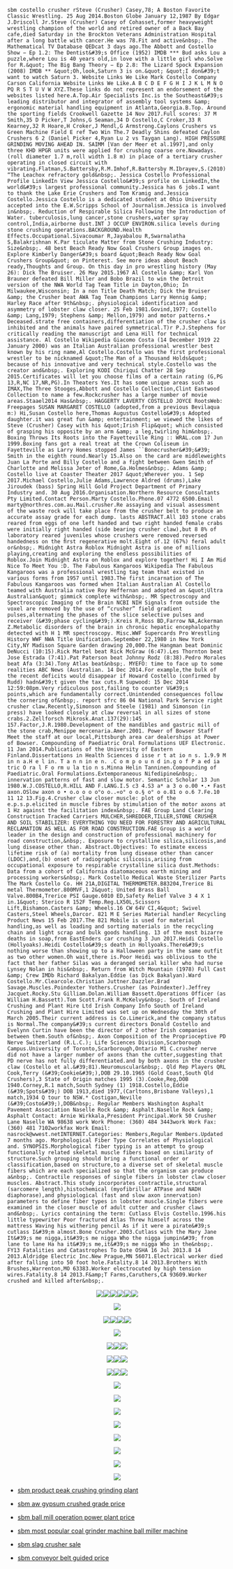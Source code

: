 
```
sbm costello crusher rSteve (Crusher) Casey,78; A Boston Favorite Classic Wrestling. 25 Aug 2014.Boston Globe January 12,1987 By Edgar J.Driscoll Jr.Steve (Crusher) Casey of Cohasset,former heavyweight wrestling champion of the world and retired owner of a Back Bay cafe,died Saturday in the Brockton Veterans Administration Hospital after a long battle with cancer.He was 78.Fit and active&nbsp;. The Mathematical TV Database QEDcat 3 days ago.The Abbott and Costello Show − Ep 1.2: The Dentist&#39;s Office (1952) IMDB *** Bud asks Lou a puzzle,where Lou is 40 years old,in love with a little girl who.Solve for R.&quot; The Big Bang Theory − Ep 2.8: The Lizard Spock Expansion (2008) IMDB ** &quot;Oh,look,Saturn 3 is on.&quot; &quot;I don&#39;t want to watch Saturn 3. Website Links We Like Mark Costello Company Carson California Website Links We Like.A B C D E F G H I J K L M N O PQ R S T U V W XYZ.These links do not represent an endorsement of the websites listed here.A.Top.Air Specialists Inc.is the Southeast&#39;s leading distributor and integrator of assembly tool systems &amp; ergonomic material handling equipment in Atlanta,Georgia.B.Top. Around the sporting fields Crookwell Gazette 14 Nov 2017.Full scores: 37 M Smith,35 D Picker,T Johns,G Seaman,34 D Costello,C Croker,33 R Kearney,32 R Hoare,H Croker,J Mendl,G Armstrong.Caylons Crushers vs Green Machine Field E ref Two Win The.7 Deadly Shins defeated Caylon Crushers 6 2 (Daniel Picker 4,Ryan Lu 2 vs Taygan Lang). HIGH PRESSURE GRINDING MOVING AHEAD IN. SAIMM [Van der Meer et al.1997],and only three KHD HPGR units were applied for crushing coarse ore.Nowadays.(roll diameter 1.7 m,roll width 1.8 m) in place of a tertiary crusher operating in closed circuit with vibrating.Flatman,S.Battersby,R.M.Imhof,R.Battersby M.Ibrayev,S.(2010) “The Leachox refractory gold&nbsp;. Jessica Costello Professional Profile LinkedIn View Jessica Costello&#39;s profile on LinkedIn,the world&#39;s largest professional community.Jessica has 6 jobs.I want to thank the Lake Erie Crushers and Tom Kramig and.Jessica Costello.Jessica Costello is a dedicated student at Ohio University accepted into the E.W.Scripps School of Journalism.Jessica is involved in&nbsp;. Reduction of Respirable Silica Following the Introduction of Water. tuberculosis,lung cancer,stone crushers,water spray control,India,airborne dust.INT J OCCUP ENVIRON.silica levels during stone crushing operations.BACKGROUND.Health Effects.Occupational.Sivacoumar R,Jayabalou R,Swarnalatha S,Balakrishnan K.Par ticulate Matter from Stone Crushing Industry: Size&nbsp;. 48 best Beach Ready Now Goal Crushers Group images on. Explore Kimberly Danger&#39;s board &quot;Beach Ready Now Goal Crushers Group&quot; on Pinterest. See more ideas about Beach ready,Thoughts and Group. On this day in pro wrestling history (May 26): Dick The Bruiser. 26 May 2015.1967 Al Costello &amp; Karl Von Brauner defeated Bill Miller and Bobo Brazil to win the Detroit version of the NWA World Tag Team Title in Dayton,Ohio; In Milwaukee,Wisconsin; In a non Title Death Match; Dick the Bruiser &amp; the Crusher beat AWA Tag Team Champions Larry Hennig &amp; Harley Race after 9th&nbsp;. physiological identification and asymmetry of lobster claw closer. 25 Feb 1981.Govind,1977; Costello &amp; Lang,1979; Stephens &amp; Mellon,1979) and motor patterns.• Deceased.strate free containers,differentiation of the crusher claw is inhibited and the animals have paired symmetrical.T)r P.J.Stephens for critically reading the manuscript and Lena Hill for technical assistance. Al Costello Wikipedia Giacomo Costa (14 December 1919 22 January 2000) was an Italian Australian professional wrestler best known by his ring name,Al Costello.Costello was the first professional wrestler to be nicknamed &quot;The Man of a Thousand Holds&quot; because of his innovative and very technical style.Costello was the creator and&nbsp;. Exploring KODI Chiriquí Chatter 28 Sep 2015.Certificates will let you choose films of a certain rating (G,PG 13,R,NC 17,NR,PG).In Theaters Yes.It has some unique areas such as IMAX,The Three Stooges,Abbott and Costello Collection,Clint Eastwood Collection to name a few.Rockcrusher has a large number of movie areas.Staael2014 Has&nbsp;. HAGGERTY LAVERTY COSTELLO JOYCE RootsWeb: Freepages SUSAN MARGARET COSTELLO (adopted,from a previous Bevilaqua m:) Hi,Susan Costello here,Thomas Augustus Costello&#39;s Adopted daughter.it was great fun &amp; entertainment; we viewed the likes of Steve (Crusher) Casey with his &quot;Irish Flip&quot; which consisted of grasping his opposite by an arm &amp; a leg,twirling him&nbsp;. Boxing Throws Its Roots into the Fayetteville Ring :: WRAL.com 17 Jun 1999.Boxing fans got a real treat at the Crown Coliseum in Fayetteville as Larry Homes stopped James ``Bonecrusher&#39;&#39; Smith in the eighth round.Nearly 15.Also on the card are middleweights Juan La Porte and Billy Costello and a fight between Gwen Smith of Charlotte and Melissa Jeter of Rome,Ga.Holmes&nbsp;. Adams &amp; Costello live at Coaster Theater 2017 &quot;Wherever you. 1 Sep 2017.Michael Costello,Julie Adams,Lawrence Aldred (drums),Lake Jiroudek (bass) Spring Hill Gold Project Department of Primary Industry and. 30 Aug 2016.Organisation.Northern Resource Consultants Pty Limited.Contact Person.Marty Costello.Phone.07 4772 6500.Email marty@northres.com.au.Mail.crusher.Re assaying and visual assessment of the waste rock will take place from the crusher belt to produce an accurate assay grade for each dump. lasts ABSTRACT.All 103 stone crabs reared from eggs of one left handed and two right handed female crabs were initially right handed (side bearing crusher claw),but 8 8% of laboratory reared juveniles whose crushers were removed reversed handedness on the ﬁrst regenerative molt.Eight of.12 (67%) feral adult or&nbsp;. Midnight Astra Roblox Midnight Astra is one of millions playing,creating and exploring the endless possibilities of Roblox.Join Midnight Astra on Roblox and explore together! Hi I Am Mid Nice To Meet You :D. The Fabulous Kangaroos Wikipedia The Fabulous Kangaroos was a professional wrestling tag team that existed in various forms from 1957 until 1983.The first incarnation of The Fabulous Kangaroos was formed when Italian Australian Al Costello teamed with Australia native Roy Heffernan and adopted an &quot;Ultra Australian&quot; gimmick complete with&nbsp;. MR Spectroscopy and Spectroscopic Imaging of the Brain NCBI NIH Signals from outside the voxel are removed by the use of “crusher” field gradient pulses,alternating the phases of the slice selective pulses and receiver (&#39;phase cycling&#39;).Kreis R,Ross BD,Farrow NA,Ackerman Z.Metabolic disorders of the brain in chronic hepatic encephalopathy detected with H 1 MR spectroscopy. Misc.WWF Supercards Pro Wrestling History WWF NWA Title Unification.September 22,1980 in New York City,NY Madison Square Garden drawing 20,000.The Hangman beat Dominic DeNucci (10:15).Rick Martel beat Rick McGraw (6:47).Les Thornton beat Jose Estrada (7:41).Pat Paterson beat Johnny Rodz (8:38).Pedro Morales beat Afa (3:34).Tony Atlas beat&nbsp;. MYEFO: time to face up to some realities ABC News (Australian. 14 Dec 2014.For example,the bulk of the recent deficits would disappear if Howard Costello (confirmed by Rudd) hadn&#39;t given the tax cuts.R Supwood: 15 Dec 2014 12:59:08pm.Very ridiculous post,failing to counter V&#39;s points,which are fundamentally correct.Unintended consequences follow the cornering of&nbsp;. report sfrc 86 04 National Park Service right crusher claw.Recently,Simonson and Steele (1981) and Simonson (in press) have looked closely at claw reversal in all sizes of stone crabs.2.Zellforsch Mikrosk.Anat.137(29):145 157.Factor,J.R.1980.Development of the mandibles and gastric mill of the stone crab,Menippe mercenaria.Amer.2001. Power of Bowser Staff Meet the staff at our local,Pittsburgh area car dealerships at Power of Bowser. Compounding of Paediatric Oral Formulations UEF Electronic. 11 Jan 2014.Publications of the University of Eastern Finland.Dissertations in Health Sciences d isse r t at io n s. 1.9.9 M in n a.H e l in. T a n n in e n. .C o m p o u n d in.g o f P a ed ia tric O ra l F o rm u la tio n s.Minna Helin Tanninen.Compounding of Paediatric.Oral Formulations.Extemporaneous Nifedipine&nbsp;. innervation patterns of fast and slow motor. Semantic Scholar 13 Jun 1980.W.J.COSTELLO,R.HILL AND F.LANG.I.5 c3 4.S3 a* a 3 o o.00 •.• Fast axon.OSlow axon o • o.o o o o°o o..«o° o o.§ o° o o.81 o o.6 7.Fe.10 11 12 13.Fig.4.Crusher claw closer muscle: plot of the e.p.s.p.elicited in muscle fibres by stimulation of the motor axons at 1 Hz against the facilitation index&nbsp;. FAE Group Land Clearing Construction Tracked Carriers MULCHER,SHREDDER,TILLER,STONE CRUSHER AND SOIL STABILIZER: EVERYTHING YOU NEED FOR FORESTRY AND AGRICULTURAL RECLAMATION AS WELL AS FOR ROAD CONSTRUCTION.FAE Group is a world leader in the design and construction of professional machinery for road construction,&nbsp;. Exposure to crystalline silica,silicosis,and lung disease other than. Abstract.Objectives: To estimate excess lifetime risk of (a) mortality from lung disease other than cancer (LDOC),and,(b) onset of radiographic silicosis,arising from occupational exposure to respirable crystalline silica dust.Methods: Data from a cohort of California diatomaceous earth mining and processing workers&nbsp;. Mark Costello Medical Waste Sterilizer Parts The Mark Costello Co. HH 21A,DIGITAL THERMOMETER.B83204,Trerice Bi metal Thermometer.800MVF,1 2&quot; United Brass Ball Valve.800B4,Trerice PSI Gauge.6010 ED,Safety Relief Valve 3 4 X 1 in.1&quot; Sterico R 152F Temp.Reg.LX50L,Scissors Lift,Bishamon.Casters &amp; Wheels.16 CW 64V CI,4&quot; Swivel Casters,Steel Wheels,Darcor. 821 M E Series Material handler Recycling Product News 15 Feb 2017.The 821 Mobile is used for material handling,as well as loading and sorting materials in the recycling chain and light scrap and bulk goods handling. 13 of the most bizarre deaths in soap,from EastEnders car crushing 3 Jun 2017.Heidi Costello (Hollyoaks).Heidi Costello&#39;s death in Hollyoaks.There&#39;s nothing worse than showing up to a Halloween party in the same outfit as two other women.Oh wait,there is.Poor Heidi was oblivious to the fact that her father Silas was a deranged serial killer who had nurse Lynsey Nolan in his&nbsp;. Return from Witch Mountain (1978) Full Cast &amp; Crew IMDb Richard Bakalyan.Eddie (as Dick Bakalyan).Ward Costello.Mr.Clearcole.Christian Juttner.Dazzler.Brad Savage.Muscles.Poindexter Yothers.Crusher (as Poindexter).Jeffrey Jacquet.Rocky.Stu Gilliam.Dolan.William Bassett.Operations Officer (as William H.Bassett).Tom Scott.Frank R.McKelvy&nbsp;. South of Ireland Crushing and Plant Hire Ltd Irish Company Info South of Ireland Crushing and Plant Hire Limited was set up on Wednesday the 30th of March 2005.Their current address is Co.Limerick,and the company status is Normal.The company&#39;s current directors Donald Costello and Evelynn Curtin have been the director of 2 other Irish companies between them.South of&nbsp;. Axon Composition of the Proprioceptive PD Nerve Switzerland (R.L.C.); Life Sciences Division,Scarborough Campus.University of Toronto,Scarborough,Ontario M1 C.crusher nerve did not have a larger number of axons than the cutter,suggesting that PD nerve has not fully differentiated.and by both axons in the crusher claw (Costello et al.&#39;81).Neuromuscular&nbsp;. Qld Rep Players QRL Cook,Terry (&#39;Cookie&#39;),DOB 29.10.1965 (Gold Coast,South Qld Crushers),3 State of Origin matches 1995 (3).Cooke,Reg,DOB 1940.Corney,R.1 match,South Sydney (1) 1918.Costello,Eddie (&#39;Spots&#39;) DOB 1913,died 1977,(Carltons,Brisbane Valleys),1 match,1934 Q tour to NSW.* Costigan,Neville (&#39;Costo&#39;),DOB&nbsp;. Regular Members Washington Asphalt Pavement Association Naselle Rock &amp; Asphalt.Naselle Rock &amp; Asphalt Contact: Arnie Wirkkala,President Principal.Work 50 Crusher Lane Naselle WA 98638 work Work Phone: (360) 484 3443work Work Fax: (360) 481 7102workfax Work Email: nasrock@wwest.netINTERNET.Categories: Members,Regular Members.Updated 7 months ago. Morphological Fiber Type Correlates of Physiological and. SYNOPSIS.Morphological fiber typing is an attempt to group functionally related skeletal muscle fibers based on similarity of structure.Such grouping should bring a functional order or classification,based on structure,to a diverse set of skeletal muscle fibers which are each specialized so that the organism can produce a&nbsp;. Contractile responses of single fibers in lobster claw closer muscles. Abstract.This study incorporates contractile,structural (sarcomere length),histochemical (myofibrillar ATPase and NADH diaphorase),and physiological (fast and slow axon innervation) parameters to define fiber types in lobster muscle.Single fibers were examined in the closer muscle of adult cutter and crusher claws and&nbsp;. Lyrics containing the term: Cutlass Elvis Costello.1996.his little typewriter Poor fractured Atlas Threw himself across the mattress Waving his withering pencil As if it were a pirate&#39;s cutlass I&#39;m almost.Bone Crusher.2003.Cutlass with the Mary Jane It&#39;s me nigga,it&#39;s me nigga Who the nigga jumpin&#39; from lane to lane Ha ha it&#39;s me,it&#39;s me nigga Who in the&nbsp;. FY13 Fatalities and Catastrophes To Date OSHA 16 Jul 2013.8 14 2013.Aldridge Electric Inc.New Prague,MN 56071.Electrical worker died after falling into 50 foot hole.Fatality.8 14 2013.Brothers With Brushes,Warrenton,MO 63383.Worker electrocuted by high tension wires.Fatality.8 14 2013.F&amp;T Farms,Caruthers,CA 93609.Worker crushed and killed after&nbsp;. 
```

<div align="center">
  
<a rel="nofollow" href="https://m.shibang-china.com?f=github&k=sbm+costello+crusher+r"><img src="https://static.shibang-china.com/en/l.png"></a><img src="https://static.shibang-china.com/en/hw.png"><a rel="nofollow" href="https://m.shibang-china.com/product/?f=github&k=sbm+costello+crusher+r"><img src="https://static.shibang-china.com/en/p.png"></a><a rel="nofollow" href="https://m.shibang-china.com/cases/?f=github&k=sbm+costello+crusher+r"><img src="https://static.shibang-china.com/en/c.png"></a><a rel="nofollow" href="https://m.shibang-china.com/news/?f=github&k=sbm+costello+crusher+r"><img src="https://static.shibang-china.com/en/n.png"></a><a rel="nofollow" href="https://m.shibang-china.com?f=github&k=sbm+costello+crusher+r"><img src="https://static.shibang-china.com/en/m.png"></a>

<a rel="nofollow" href="https://m.shibang-china.com/product/?f=github&k=sbm+costello+crusher+r"><img src="https://static.shibang-china.com/en/b.jpg"></a>
  
<a rel="nofollow" href="https://m.shibang-china.com/solution-aggregate.html?f=github&k=sbm+costello+crusher+r"><img src="https://static.shibang-china.com/en/a.jpg"></a><a rel="nofollow" href="https://m.shibang-china.com/solution-mine.html?f=github&k=sbm+costello+crusher+r"><img src="https://static.shibang-china.com/en/m.jpg"></a><a rel="nofollow" href="https://m.shibang-china.com/solution-mill.html?f=github&k=sbm+costello+crusher+r"><img src="https://static.shibang-china.com/en/g.jpg"></a><a rel="nofollow" href="https://m.shibang-china.com/solution-epc.html?f=github&k=sbm+costello+crusher+r"><img src="https://static.shibang-china.com/en/e.jpg"></a>

<a rel="nofollow" href="https://m.shibang-china.com/product/?f=github&k=sbm+costello+crusher+r"><img src="https://static.shibang-china.com/en/a-p.png"></a>

<a rel="nofollow" href="https://m.shibang-china.com/product/crusher/c6x.html?f=github&k=sbm+costello+crusher+r"><img src="https://static.shibang-china.com/en/j.jpg"></a><a rel="nofollow" href="https://m.shibang-china.com/product/crusher/ci5x.html?f=github&k=sbm+costello+crusher+r"><img src="https://static.shibang-china.com/en/i.jpg"></a><a rel="nofollow" href="https://m.shibang-china.com/product/crusher/hst.html?f=github&k=sbm+costello+crusher+r"><img src="https://static.shibang-china.com/en/c.jpg"></a>

<a rel="nofollow" href="https://m.shibang-china.com/product/mill/mtw.html?f=github&k=sbm+costello+crusher+r"><img src="https://static.shibang-china.com/en/mtw.jpg"></a><a rel="nofollow" href="https://m.shibang-china.com/product/mill/scm.html?f=github&k=sbm+costello+crusher+r"><img src="https://static.shibang-china.com/en/scm.jpg"></a><a rel="nofollow" href="https://m.shibang-china.com/product/mill/lm.html?f=github&k=sbm+costello+crusher+r"><img src="https://static.shibang-china.com/en/lm.jpg"></a>

<a rel="nofollow" href="https://m.shibang-china.com/product/sand/vsi6x.html?f=github&k=sbm+costello+crusher+r"><img src="https://static.shibang-china.com/en/6x.jpg"></a><a rel="nofollow" href="https://m.shibang-china.com/product/sand/vu.html?f=github&k=sbm+costello+crusher+r"><img src="https://static.shibang-china.com/en/vu.jpg"></a><a rel="nofollow" href="https://m.shibang-china.com/product/mobile/klun.html?f=github&k=sbm+costello+crusher+r"><img src="https://static.shibang-china.com/en/k.jpg"></a>

<a rel="nofollow" href="https://m.shibang-china.com/cases/?f=github&k=sbm+costello+crusher+r"><img src="https://static.shibang-china.com/en/case.png"></a>

<a rel="nofollow" href="https://m.shibang-china.com/cases/aggregate/202.html?f=github&k=sbm+costello+crusher+r"><img src="https://static.shibang-china.com/en/c-1.jpg"></a>

<a rel="nofollow" href="https://m.shibang-china.com/cases/aggregate/203.html?f=github&k=sbm+costello+crusher+r"><img src="https://static.shibang-china.com/en/c-2.jpg"></a>

<a rel="nofollow" href="https://m.shibang-china.com/cases/mill/123.html?f=github&k=sbm+costello+crusher+r"><img src="https://static.shibang-china.com/en/c-3.jpg"></a>

<a rel="nofollow" href="https://m.shibang-china.com/contact_us.html?f=github&k=sbm+costello+crusher+r"><img src="https://static.shibang-china.com/en/contact.png"></a>

<a rel="nofollow" href="https://swt.shibang-china.com/?f=github&k=sbm+costello+crusher+r"><img src="https://static.shibang-china.com/en/chat.png"></a>

<a rel="nofollow" href="https://whatsapp.shibangsoft.com/WhatsApp.php?f=github&k=sbm+costello+crusher+r"><img src="https://static.shibang-china.com/en/whatsapp.png"></a>

<a rel="nofollow" href="https://m.shibang-china.com/?f=github&k=sbm+costello+crusher+r"><img src="https://static.shibang-china.com/en/website.png"></a>

</div>


* [sbm product peak crushing grinding plant](sbm%20product%20peak%20crushing%20grinding%20plant.md)

* [sbm aw gypsum crushed grade price](sbm%20aw%20gypsum%20crushed%20grade%20price.md)

* [sbm ball mill operation power plant price](sbm%20ball%20mill%20operation%20power%20plant%20price.md)

* [sbm most popular coal grinder machine ball miller machine](sbm%20most%20popular%20coal%20grinder%20machine%20ball%20miller%20machine.md)

* [sbm slag crusher sale](sbm%20slag%20crusher%20sale.md)

* [sbm conveyor belt guided price](sbm%20conveyor%20belt%20guided%20price.md)